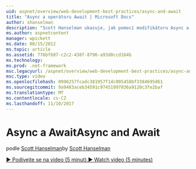 ```yaml
---
uid: aspnet/overview/web-development-best-practices/async-and-await
title: "Async a operátoru Await | Microsoft Docs"
author: shanselman
description: "Scott Hanselman ukazuje, jak pomocí modifikátoru Async a operátoru Await podpory v technologii ASP.NET 4.5."
ms.author: aspnetcontent
manager: wpickett
ms.date: 08/15/2012
ms.topic: article
ms.assetid: 776bf687-c2c2-438f-8796-a93d0ccd164b
ms.technology: 
ms.prod: .net-framework
msc.legacyurl: /aspnet/overview/web-development-best-practices/async-and-await
msc.type: video
ms.openlocfilehash: 0996257fcadc381957f1dc005458bf3384695d61
ms.sourcegitcommit: 9a9483aceb34591c97451997036a9120c3fe2baf
ms.translationtype: MT
ms.contentlocale: cs-CZ
ms.lasthandoff: 11/10/2017
---
```

<a name="async-and-await"></a><span data-ttu-id="e4017-103">Async a Await</span><span class="sxs-lookup"><span data-stu-id="e4017-103">Async and Await</span></span>
====================
<span data-ttu-id="e4017-104">podle [Scott Hanselman](https://github.com/shanselman)</span><span class="sxs-lookup"><span data-stu-id="e4017-104">by [Scott Hanselman](https://github.com/shanselman)</span></span>

[<span data-ttu-id="e4017-105">&#9654; Podívejte se na video (5 minut).</span><span class="sxs-lookup"><span data-stu-id="e4017-105">&#9654; Watch video (5 minutes)</span></span>](https://channel9.msdn.com/Blogs/ASP-NET-Site-Videos/async-and-await)
